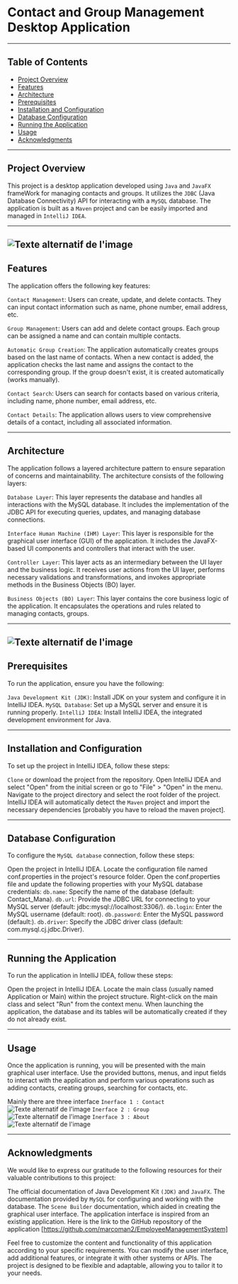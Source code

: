 # Contact and Group Management Desktop Application
---
## Table of Contents

- [Project Overview](#project-overview)
- [Features](#Features)
- [Architecture](#Architecture)
- [Prerequisites](#Prerequisites)
- [Installation and Configuration](#Installation-and-Configuration)
- [Database Configuration](#Database-Configuration)
- [Running the Application](#Running-the-Application)
- [Usage](#Usage)
- [Acknowledgments](#Acknowledgments)
  
---

## Project Overview
This project is a desktop application developed using `Java` and `JavaFX` frameWork for managing contacts and groups. It utilizes the `JDBC`  (Java Database Connectivity) API for interacting with a `MySQL` database. The application is built as a `Maven` project and can be easily imported and managed in `IntelliJ IDEA`.

---
![Texte alternatif de l'image](Main/assets/tools.png)
---
## Features
The application offers the following key features:

`Contact Management`: Users can create, update, and delete contacts. They can input contact information such as name, phone number, email address, etc.

`Group Management`: Users can add and delete contact groups. Each group can be assigned a name and can contain multiple contacts.

`Automatic Group Creation`: The application automatically creates groups based on the last name of contacts. When a new contact is added, the application checks the last name and assigns the contact to the corresponding group. If the group doesn't exist, it is created automatically (works manually).

`Contact Search`: Users can search for contacts based on various criteria, including name, phone number, email address, etc.

`Contact Details`: The application allows users to view comprehensive details of a contact, including all associated information.

---

## Architecture
The application follows a layered architecture pattern to ensure separation of concerns and maintainability. The architecture consists of the following layers:

`Database Layer`: This layer represents the database and handles all interactions with the MySQL database. It includes the implementation of the JDBC API for executing queries, updates, and managing database connections.

`Interface Human Machine (IHM) Layer`: This layer is responsible for the graphical user interface (GUI) of the application. It includes the JavaFX-based UI components and controllers that interact with the user.

`Controller Layer`: This layer acts as an intermediary between the UI layer and the business logic. It receives user actions from the UI layer, performs necessary validations and transformations, and invokes appropriate methods in the Business Objects (BO) layer.

`Business Objects (BO) Layer`: This layer contains the core business logic of the application. It encapsulates the operations and rules related to managing contacts, groups.

---
![Texte alternatif de l'image](Main/assets/architecture.png)
---
## Prerequisites
To run the application, ensure you have the following:

`Java Development Kit (JDK)`: Install JDK on your system and configure it in IntelliJ IDEA.
`MySQL Database`: Set up a MySQL server and ensure it is running properly.
`IntelliJ IDEA`: Install IntelliJ IDEA, the integrated development environment for Java.

---

## Installation and Configuration
To set up the project in IntelliJ IDEA, follow these steps:

`Clone` or download the project from the repository.
Open IntelliJ IDEA and select "Open" from the initial screen or go to "File" > "Open" in the menu.
Navigate to the project directory and select the root folder of the project.
IntelliJ IDEA will automatically detect the `Maven` project and import the necessary dependencies [probably you have to reload the maven project].

---

## Database Configuration
To configure the `MySQL database` connection, follow these steps:

Open the project in IntelliJ IDEA.
Locate the configuration file named conf.properties in the project's resource folder.
Open the conf.properties file and update the following properties with your MySQL database credentials:
`db.name`: Specify the name of the database (default: Contact_Mana).
`db.url`: Provide the JDBC URL for connecting to your MySQL server (default: jdbc:mysql://localhost:3306/).
`db.login`: Enter the MySQL username (default: root).
`db.password`: Enter the MySQL password (default:).
`db.driver`: Specify the JDBC driver class (default: com.mysql.cj.jdbc.Driver).

---

## Running the Application
To run the application in IntelliJ IDEA, follow these steps:

Open the project in IntelliJ IDEA.
Locate the main class (usually named Application or Main) within the project structure.
Right-click on the main class and select "Run" from the context menu.
When launching the application, the database and its tables will be automatically created if they do not already exist.

---

## Usage
Once the application is running, you will be presented with the main graphical user interface. Use the provided buttons, menus, and input fields to interact with the application and perform various operations such as adding contacts, creating groups, searching for contacts, etc.

Mainly there are three interface
`Inerface 1 : Contact`
![Texte alternatif de l'image](Main/assets/contact.png)
`Inerface 2 : Group`
![Texte alternatif de l'image](Main/assets/group.png)
`Inerface 3 : About`
![Texte alternatif de l'image](Main/assets/about.png)

---

## Acknowledgments
We would like to express our gratitude to the following resources for their valuable contributions to this project:

The official documentation of Java Development Kit `(JDK)` and `JavaFX`.
The documentation provided by `MySQL` for configuring and working with the database.
The `Scene Builder` documentation, which aided in creating the graphical user interface.
The application interface is inspired from an existing application. Here is the link to the GitHub repository of the application [https://github.com/marcoman2/EmployeeManagementSystem]

Feel free to customize the content and functionality of this application according to your specific requirements. You can modify the user interface, add additional features, or integrate it with other systems or APIs. The project is designed to be flexible and adaptable, allowing you to tailor it to your needs.






